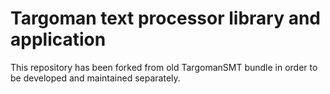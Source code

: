 <!--
   Targoman: A robust Machine Translation framework

   Copyright 2014-2018 by ITRC <http://itrc.ac.ir>

   This file is part of Targoman.

   Targoman is free software: you can redistribute it and/or modify
   it under the terms of the GNU Lesser General Public License as published
   by the Free Software Foundation, either version 3 of the License, or
   (at your option) any later version.

   Targoman is distributed in the hope that it will be useful,
   but WITHOUT ANY WARRANTY; without even the implied warranty of
   MERCHANTABILITY or FITNESS FOR A PARTICULAR PURPOSE.  See the
   GNU Lesser General Public License for more details.
   You should have received a copy of the GNU Lesser General Public License
   along with Targoman. If not, see <http://www.gnu.org/licenses/>.

                                                                             -->
#  Targoman text processor library and application

This repository has been forked from old TargomanSMT bundle in order to be developed and maintained separately.

